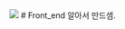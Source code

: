 <img src="https://img.shields.io/badge/React-61DAFB?style=flat&logo=React&logoColor=white"/>
# Front_end
알아서 만드셈.
